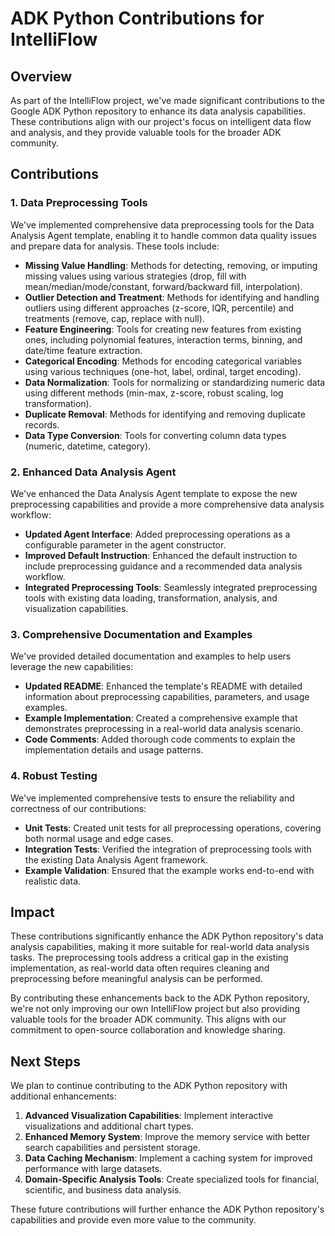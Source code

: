 # ADK Python Contributions for IntelliFlow

## Overview

As part of the IntelliFlow project, we've made significant contributions to the Google ADK Python repository to enhance its data analysis capabilities. These contributions align with our project's focus on intelligent data flow and analysis, and they provide valuable tools for the broader ADK community.

## Contributions

### 1. Data Preprocessing Tools

We've implemented comprehensive data preprocessing tools for the Data Analysis Agent template, enabling it to handle common data quality issues and prepare data for analysis. These tools include:

- **Missing Value Handling**: Methods for detecting, removing, or imputing missing values using various strategies (drop, fill with mean/median/mode/constant, forward/backward fill, interpolation).
- **Outlier Detection and Treatment**: Methods for identifying and handling outliers using different approaches (z-score, IQR, percentile) and treatments (remove, cap, replace with null).
- **Feature Engineering**: Tools for creating new features from existing ones, including polynomial features, interaction terms, binning, and date/time feature extraction.
- **Categorical Encoding**: Methods for encoding categorical variables using various techniques (one-hot, label, ordinal, target encoding).
- **Data Normalization**: Tools for normalizing or standardizing numeric data using different methods (min-max, z-score, robust scaling, log transformation).
- **Duplicate Removal**: Methods for identifying and removing duplicate records.
- **Data Type Conversion**: Tools for converting column data types (numeric, datetime, category).

### 2. Enhanced Data Analysis Agent

We've enhanced the Data Analysis Agent template to expose the new preprocessing capabilities and provide a more comprehensive data analysis workflow:

- **Updated Agent Interface**: Added preprocessing operations as a configurable parameter in the agent constructor.
- **Improved Default Instruction**: Enhanced the default instruction to include preprocessing guidance and a recommended data analysis workflow.
- **Integrated Preprocessing Tools**: Seamlessly integrated preprocessing tools with existing data loading, transformation, analysis, and visualization capabilities.

### 3. Comprehensive Documentation and Examples

We've provided detailed documentation and examples to help users leverage the new capabilities:

- **Updated README**: Enhanced the template's README with detailed information about preprocessing capabilities, parameters, and usage examples.
- **Example Implementation**: Created a comprehensive example that demonstrates preprocessing in a real-world data analysis scenario.
- **Code Comments**: Added thorough code comments to explain the implementation details and usage patterns.

### 4. Robust Testing

We've implemented comprehensive tests to ensure the reliability and correctness of our contributions:

- **Unit Tests**: Created unit tests for all preprocessing operations, covering both normal usage and edge cases.
- **Integration Tests**: Verified the integration of preprocessing tools with the existing Data Analysis Agent framework.
- **Example Validation**: Ensured that the example works end-to-end with realistic data.

## Impact

These contributions significantly enhance the ADK Python repository's data analysis capabilities, making it more suitable for real-world data analysis tasks. The preprocessing tools address a critical gap in the existing implementation, as real-world data often requires cleaning and preprocessing before meaningful analysis can be performed.

By contributing these enhancements back to the ADK Python repository, we're not only improving our own IntelliFlow project but also providing valuable tools for the broader ADK community. This aligns with our commitment to open-source collaboration and knowledge sharing.

## Next Steps

We plan to continue contributing to the ADK Python repository with additional enhancements:

1. **Advanced Visualization Capabilities**: Implement interactive visualizations and additional chart types.
2. **Enhanced Memory System**: Improve the memory service with better search capabilities and persistent storage.
3. **Data Caching Mechanism**: Implement a caching system for improved performance with large datasets.
4. **Domain-Specific Analysis Tools**: Create specialized tools for financial, scientific, and business data analysis.

These future contributions will further enhance the ADK Python repository's capabilities and provide even more value to the community.

